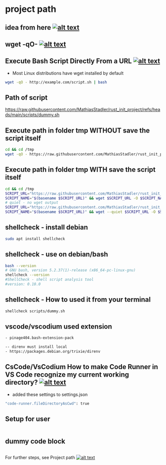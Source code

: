 # project path
<!-- keep the format => ktf -->
## idea from here [![alt text][1]](xxx)
<!-- keep the format -->
## **wget -qO-** [![alt text][1]](https://superuser.com/questions/321240/how-do-you-redirect-wget-response-to-standard-out)
<!-- keep the format -->
## Execute Bash Script Directly From a URL [![alt text][1]](https://www.baeldung.com/linux/execute-bash-script-from-url)
<!-- ktf -->
- Most Linux distributions have wget installed by default
<!-- ktf -->
```bash <!-- markdownlint-disable-line code-block-style -->
wget -qO - http://example.com/script.sh | bash
```
<!-- ktf -->
## Path of script
<!-- ktf -->
<!-- markdownlint-disable MD034 -->
https://raw.githubusercontent.com/MathiasStadler/rust_init_project/refs/heads/main/scripts/dummy.sh
<!-- markdownlint-enable MD034 -->
<!-- ktf -->
## Execute path in folder tmp **WITHOUT** save the script itself
<!-- ktf-->
```bash <!-- markdownlint-disable-line code-block-style -->
cd && cd /tmp
wget -qO - https://raw.githubusercontent.com/MathiasStadler/rust_init_project/refs/heads/main/scripts/dummy.sh | sh
```
<!-- ktf -->
## Execute path in folder tmp **WITH** save the script itself
<!-- ktf-->
```bash <!-- markdownlint-disable-line code-block-style -->
cd && cd /tmp
SCRIPT_URL="https://raw.githubusercontent.com/MathiasStadler/rust_init_project/refs/heads/main/scripts/dummy.sh"
SCRIPT_NAME="$(basename $SCRIPT_URL)" && wget $SCRIPT_URL -O $SCRIPT_NAME && sh +x $SCRIPT_NAME
# quiet - no wget output
SCRIPT_URL="https://raw.githubusercontent.com/MathiasStadler/rust_init_project/refs/heads/main/scripts/dummy.sh"
SCRIPT_NAME="$(basename $SCRIPT_URL)" && wget --quiet $SCRIPT_URL -O $SCRIPT_NAME && sh +x $SCRIPT_NAME
```
<!-- ktf-->
## shellcheck - install debian
<!-- ktf-->
```bash <!-- markdownlint-disable-line code-block-style -->
sudo apt install shellcheck
```
<!-- ktf-->
## shellcheck - use on debian/bash
<!-- ktf-->
```bash <!-- markdownlint-disable-line code-block-style -->
bash --version
# GNU bash, version 5.2.37(1)-release (x86_64-pc-linux-gnu)
shellcheck --version
#ShellCheck - shell script analysis tool
#version: 0.10.0
```
<!-- ktf-->
## shellcheck - How to used it from your terminal
<!-- ktf-->
```bash <!-- markdownlint-disable-line code-block-style -->
shellcheck scripts/dummy.sh
```
<!-- keep the format -->

## vscode/vscodium used extension
<!-- ktf -->
```bash <!-- markdownlint-disable-line code-block-style -->
- pinage404.bash-extension-pack

-- direnv must install local
- https://packages.debian.org/trixie/direnv
```
<!-- ktf -->
## CsCode/VsCodium How to make Code Runner in VS Code recognize my current working directory? [![alt text][1]](https://stackoverflow.com/questions/62805327/how-to-make-code-runner-in-vs-code-recognize-my-current-working-directory)
<!-- ktf -->
- added these settings to settings.json

```bash <!-- markdownlint-disable-line code-block-style -->
"code-runner.fileDirectoryAsCwd": true
```
<!-- ktf -->
<!-- ktf -->
## Setup for user
<!-- ktf -->
```bash <!-- markdownlint-disable-line code-block-style -->
```
<!-- ktf -->
## dummy code block
<!-- keep the format -->
```bash <!-- markdownlint-disable-line code-block-style -->
```
<!-- keep the format -->
For further steps, see Project path [![alt text][1]](project_path.md)
<!-- make folder and download the link sign vai curl -->
<!-- mkdir -p img && curl --create-dirs --output-dir img -O  "https://raw.githubusercontent.com/MathiasStadler/link_symbol_svg/refs/heads/main/link_symbol.svg"-->
<!-- Link sign - Don't Found a better way :-( - You know a better method? - **send me a email** -->
[1]: ./img/link_symbol.svg
<!-- keep the format -->